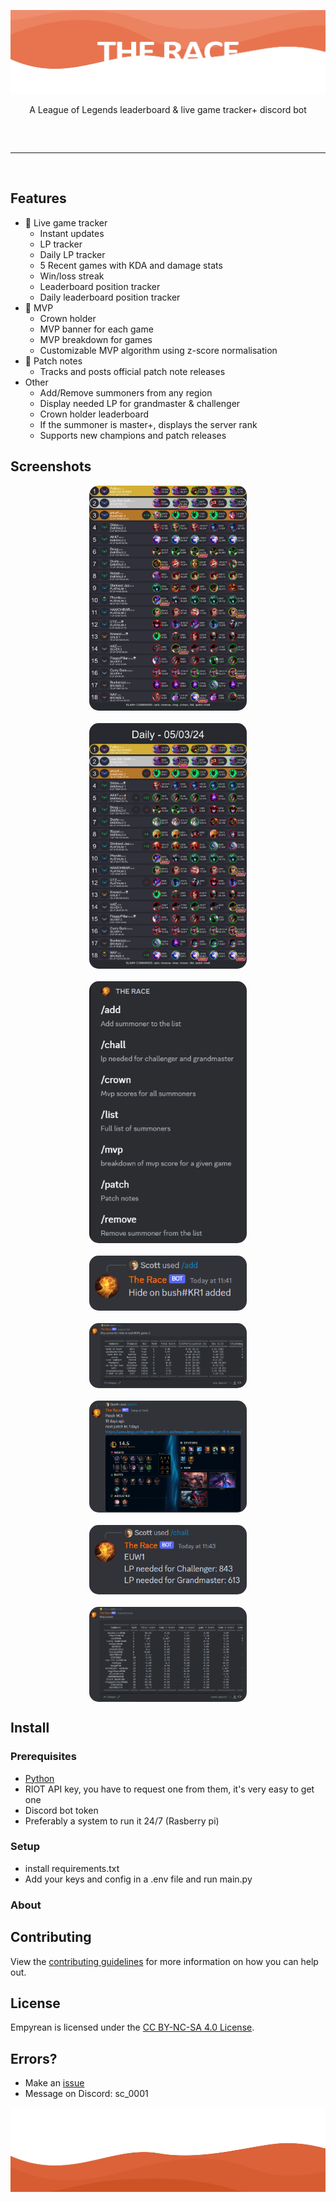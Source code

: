 ![Image](/img/banner.png)

<div align="center">
    A League of Legends leaderboard & live game tracker+ discord bot
</div>
<hr style="border-radius: 2%; margin-top: 60px; margin-bottom: 60px;" noshade="" size="20" width="100%">

## Features
-   🚀 Live game tracker
    -   Instant updates
    -   LP tracker
    -   Daily LP tracker
    -   5 Recent games with KDA and damage stats
    -   Win/loss streak
    -   Leaderboard position tracker
    -   Daily leaderboard position tracker
-   👑 MVP
    -   Crown holder
    -   MVP banner for each game
    -   MVP breakdown for games
    -   Customizable MVP algorithm using z-score normalisation
-   🧾 Patch notes
    -   Tracks and posts official patch note releases
-   Other
    -   Add/Remove summoners from any region
    -   Display needed LP for grandmaster & challenger
    -   Crown holder leaderboard
    -   If the summoner is master+, displays the server rank
    -   Supports new champions and patch releases 
## Screenshots
<div align="center">
    <img style="border-radius: 15px; display: block; margin-left: auto; margin-right: auto; margin-bottom:20px;" width="50%" src="img/Rank_list1.png"></img>
    <img style="border-radius: 15px; display: block; margin-left: auto; margin-right: auto; margin-bottom:20px;" width="50%" src="img/Daily_Rank_list1.png"></img>
    <img style="border-radius: 15px; display: block; margin-left: auto; margin-right: auto; margin-bottom:20px;" width="50%" src="img/Screenshot_1.png"></img>
    <img style="border-radius: 15px; display: block; margin-left: auto; margin-right: auto; margin-bottom:20px;" width="50%" src="img/Screenshot_2.png"></img>
    <img style="border-radius: 15px; display: block; margin-left: auto; margin-right: auto; margin-bottom:20px;" width="50%" src="img/Screenshot_3.png"></img>
    <img style="border-radius: 15px; display: block; margin-left: auto; margin-right: auto; margin-bottom:20px;" width="50%" src="img/Screenshot_4.png"></img>
    <img style="border-radius: 15px; display: block; margin-left: auto; margin-right: auto; margin-bottom:20px;" width="50%" src="img/Screenshot_5.png"></img>
    <img style="border-radius: 15px; display: block; margin-left: auto; margin-right: auto; margin-bottom:20px;" width="50%" src="img/Screenshot_6.png"></img>
</div>

## Install

### Prerequisites
-   [Python](https://www.python.org/downloads/release/python-3102/)
-   RIOT API key, you have to request one from them, it's very easy to get one
-   Discord bot token
-   Preferably a system to run it 24/7 (Rasberry pi)

### Setup
- install requirements.txt
- Add your keys and config in a .env file and run main.py

### About


## Contributing

View the [contributing guidelines](CONTRIBUTING.md) for more information on how you can help out.

## License

Empyrean is licensed under the <a href="https://creativecommons.org/licenses/by-nc-sa/4.0/deed.en">CC BY-NC-SA 4.0 License</a>.

## Errors?

-   Make an [issue](https://github.com/ScottFal/The-Race/issues)
-   Message on Discord: sc_0001


![Image](/img/footer.png)

